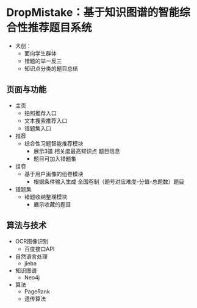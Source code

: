 # DropMistake：基于知识图谱的智能综合性推荐题目系统
- 大创：
  - 面向学生群体
  - 错题的举一反三
  - 知识点分类的题目总结

## 页面与功能
- 主页
  - 拍照推荐入口
  - 文本搜索推荐入口
  - 错题集入口
- 推荐
  - 综合性习题智能推荐模块
    - 展示3道 相关度最高知识点 题目信息
    - 题目可加入错题集
- 组卷
  - 基于用户画像的组卷模块
    - 根据条件输入生成 全国卷制（题号对应难度-分值-总题数）题目
- 错题集
  - 错题收纳整理模块
    - 展示收藏的题目
    

## 算法与技术
- OCR图像识别
  - 百度接口API
- 自然语言处理
  - jieba
- 知识图谱
  - Neo4j
- 算法
  - PageRank
  - 遗传算法
